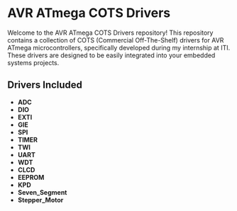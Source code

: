 # AVR ATmega COTS Drivers

Welcome to the AVR ATmega COTS Drivers repository! This repository contains a collection of COTS (Commercial Off-The-Shelf) drivers for AVR ATmega microcontrollers, specifically developed during my internship at ITI. These drivers are designed to be easily integrated into your embedded systems projects.

## Drivers Included

- **ADC**
- **DIO**
- **EXTI**
- **GIE**
- **SPI**
- **TIMER**
- **TWI**
- **UART**
- **WDT**
- **CLCD**
- **EEPROM**
- **KPD**
- **Seven_Segment**
- **Stepper_Motor**
